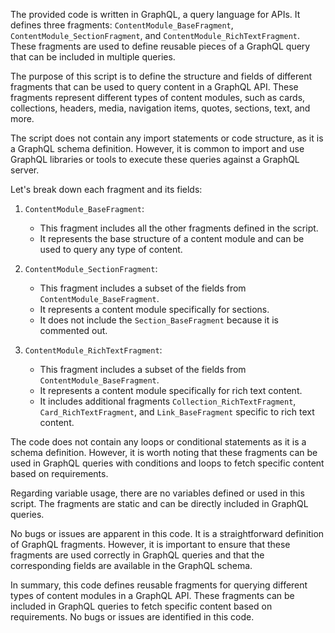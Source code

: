 The provided code is written in GraphQL, a query language for APIs. It defines three fragments: `ContentModule_BaseFragment`, `ContentModule_SectionFragment`, and `ContentModule_RichTextFragment`. These fragments are used to define reusable pieces of a GraphQL query that can be included in multiple queries.

The purpose of this script is to define the structure and fields of different fragments that can be used to query content in a GraphQL API. These fragments represent different types of content modules, such as cards, collections, headers, media, navigation items, quotes, sections, text, and more.

The script does not contain any import statements or code structure, as it is a GraphQL schema definition. However, it is common to import and use GraphQL libraries or tools to execute these queries against a GraphQL server.

Let's break down each fragment and its fields:

1. `ContentModule_BaseFragment`:
   - This fragment includes all the other fragments defined in the script.
   - It represents the base structure of a content module and can be used to query any type of content.

2. `ContentModule_SectionFragment`:
   - This fragment includes a subset of the fields from `ContentModule_BaseFragment`.
   - It represents a content module specifically for sections.
   - It does not include the `Section_BaseFragment` because it is commented out.

3. `ContentModule_RichTextFragment`:
   - This fragment includes a subset of the fields from `ContentModule_BaseFragment`.
   - It represents a content module specifically for rich text content.
   - It includes additional fragments `Collection_RichTextFragment`, `Card_RichTextFragment`, and `Link_BaseFragment` specific to rich text content.

The code does not contain any loops or conditional statements as it is a schema definition. However, it is worth noting that these fragments can be used in GraphQL queries with conditions and loops to fetch specific content based on requirements.

Regarding variable usage, there are no variables defined or used in this script. The fragments are static and can be directly included in GraphQL queries.

No bugs or issues are apparent in this code. It is a straightforward definition of GraphQL fragments. However, it is important to ensure that these fragments are used correctly in GraphQL queries and that the corresponding fields are available in the GraphQL schema.

In summary, this code defines reusable fragments for querying different types of content modules in a GraphQL API. These fragments can be included in GraphQL queries to fetch specific content based on requirements. No bugs or issues are identified in this code.